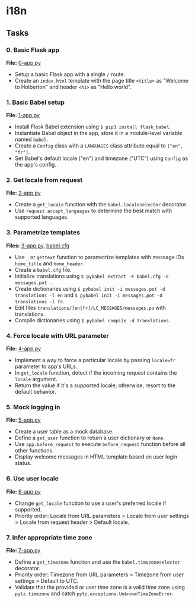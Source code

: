 # i18n

## Tasks

### 0. Basic Flask app
**File:** [0-app.py](0-app.py)

- Setup a basic Flask app with a single `/` route.
- Create an `index.html` template with the page title `<title>` as "Welcome to Holberton" and header `<h1>` as "Hello world".

### 1. Basic Babel setup
**File:** [1-app.py](1-app.py)

- Install Flask Babel extension using `$ pip3 install flask_babel`.
- Instantiate Babel object in the app, store it in a module-level variable named `babel`.
- Create a `Config` class with a `LANGUAGES` class attribute equal to `["en", "fr"]`.
- Set Babel's default locale ("en") and timezone ("UTC") using `Config` as the app's config.

### 2. Get locale from request
**File:** [2-app.py](2-app.py)

- Create a `get_locale` function with the `babel.localeselector` decorator.
- Use `request.accept_languages` to determine the best match with supported languages.

### 3. Parametrize templates
**Files:** [3-app.py](3-app.py), [babel.cfg](babel.cfg)

- Use `_` or `gettext` function to parametrize templates with message IDs `home_title` and `home_header`.
- Create a `babel.cfg` file.
- Initialize translations using `$ pybabel extract -F babel.cfg -o messages.pot .`.
- Create dictionaries using `$ pybabel init -i messages.pot -d translations -l en` and `$ pybabel init -i messages.pot -d translations -l fr`.
- Edit files `translations/[en|fr]/LC_MESSAGES/messages.po` with translations.
- Compile dictionaries using `$ pybabel compile -d translations`.

### 4. Force locale with URL parameter
**File:** [4-app.py](4-app.py)

- Implement a way to force a particular locale by passing `locale=fr` parameter to app's URLs.
- In `get_locale` function, detect if the incoming request contains the `locale` argument.
- Return the value if it's a supported locale; otherwise, resort to the default behavior.

### 5. Mock logging in
**File:** [5-app.py](5-app.py)

- Create a user table as a mock database.
- Define a `get_user` function to return a user dictionary or `None`.
- Use `app.before_request` to execute `before_request` function before all other functions.
- Display welcome messages in HTML template based on user login status.

### 6. Use user locale
**File:** [6-app.py](6-app.py)

- Change `get_locale` function to use a user's preferred locale if supported.
- Priority order: Locale from URL parameters > Locale from user settings > Locale from request header > Default locale.

### 7. Infer appropriate time zone
**File:** [7-app.py](7-app.py)

- Define a `get_timezone` function and use the `babel.timezoneselector` decorator.
- Priority order: Timezone from URL parameters > Timezone from user settings > Default to UTC.
- Validate that the provided or user time zone is a valid time zone using `pytz.timezone` and catch `pytz.exceptions.UnknownTimeZoneError`.